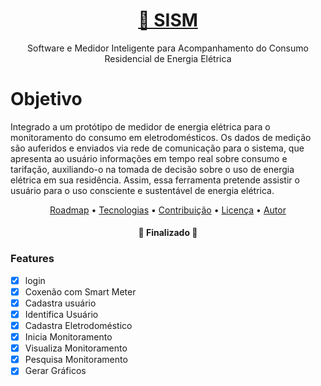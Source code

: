 <h1 align="center">
    <a href="https://doi.org/10.5753/wcama.2019.6431">🔗 SISM</a>
</h1>
<p align="center">Software e Medidor Inteligente para Acompanhamento do Consumo Residencial de Energia Elétrica</p>

 <h1>Objetivo</h1>
 Integrado a um protótipo de medidor de energia elétrica para o monitoramento do consumo em eletrodomésticos. 
 Os dados de medição são auferidos e enviados via rede de comunicação para o sistema, que apresenta ao usuário informações 
 em tempo real sobre consumo e tarifação, auxiliando-o na tomada de decisão sobre o uso de energia elétrica em sua residência. 
 Assim, essa ferramenta pretende assistir o usuário para o uso consciente e sustentável de energia elétrica.
 

<p align="center"> 
 <a href="#roadmap">Roadmap</a> • 
 <a href="#tecnologias">Tecnologias</a> • 
 <a href="#contribuicao">Contribuição</a> • 
 <a href="#licenc-a">Licença</a> • 
 <a href="#autor">Autor</a>
</p>

<h4 align="center"> 
	🚧  Finalizado  🚧
</h4>

### Features
- [x] login
- [x] Coxenão com Smart Meter
- [x] Cadastra usuário
- [x] Identifica Usuário
- [x] Cadastra Eletrodoméstico
- [x] Inicia Monitoramento
- [x] Visualiza Monitoramento
- [x] Pesquisa Monitoramento
- [x] Gerar Gráficos
